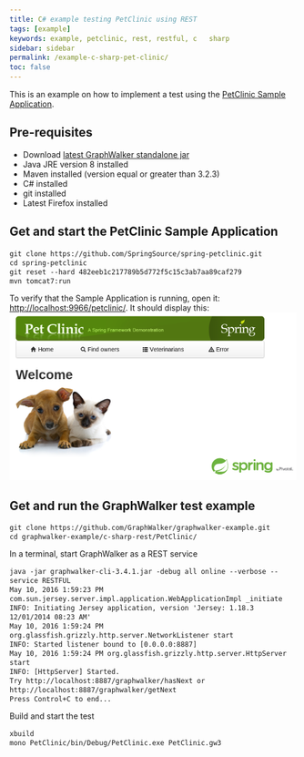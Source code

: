 ```yaml
---
title: C# example testing PetClinic using REST
tags: [example]
keywords: example, petclinic, rest, restful, c   sharp
sidebar: sidebar
permalink: /example-c-sharp-pet-clinic/
toc: false
---
```



This is an example on how to implement a test using the [PetClinic Sample Application](https://github.com/spring-projects/spring-petclinic/). 

## Pre-requisites

* Download [latest GraphWalker standalone jar](http://graphwalker.github.io/content/archive/graphwalker-cli-3.4.1.jar)
* Java JRE version 8 installed
* Maven installed (version equal or greater than 3.2.3)
* C# installed
* git installed
* Latest Firefox installed

## Get and start the PetClinic Sample Application

```
git clone https://github.com/SpringSource/spring-petclinic.git
cd spring-petclinic
git reset --hard 482eeb1c217789b5d772f5c15c3ab7aa89caf279
mvn tomcat7:run
```

To verify that the Sample Application is running, open it: [http://localhost:9966/petclinic/](http://localhost:9966/petclinic/). It should display this:
![alt text](/images/spring-pet-clinic.png "The Pet Clinic Sample Application")


## Get and run the GraphWalker test example

```
git clone https://github.com/GraphWalker/graphwalker-example.git
cd graphwalker-example/c-sharp-rest/PetClinic/
```

In a terminal, start GraphWalker as a REST service

```
java -jar graphwalker-cli-3.4.1.jar -debug all online --verbose --service RESTFUL
May 10, 2016 1:59:23 PM com.sun.jersey.server.impl.application.WebApplicationImpl _initiate
INFO: Initiating Jersey application, version 'Jersey: 1.18.3 12/01/2014 08:23 AM'
May 10, 2016 1:59:24 PM org.glassfish.grizzly.http.server.NetworkListener start
INFO: Started listener bound to [0.0.0.0:8887]
May 10, 2016 1:59:24 PM org.glassfish.grizzly.http.server.HttpServer start
INFO: [HttpServer] Started.
Try http://localhost:8887/graphwalker/hasNext or http://localhost:8887/graphwalker/getNext
Press Control+C to end...
```

Build and start the test

```
xbuild
mono PetClinic/bin/Debug/PetClinic.exe PetClinic.gw3
```



